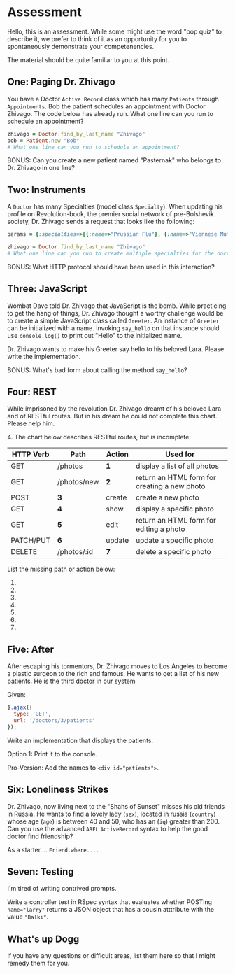 # Assessment

Hello, this is an assessment.  While some might use the word "pop quiz" to
describe it, we prefer to think of it as an opportunity for you to
spontaneously demonstrate your competenencies.

The material should be quite familiar to you at this point.

## One:  Paging Dr. Zhivago

You have a Doctor `Active Record` class which has many `Patients` through
`Appointments`. Bob the patient schedules an appointment with Doctor Zhivago.
The code below has already run. What one line can you run to schedule an
appointment?

```ruby
zhivago = Doctor.find_by_last_name "Zhivago"
bob = Patient.new "Bob"
# What one line can you run to schedule an appointment?
```

BONUS:  Can you create a new patient named "Pasternak" who belongs to Dr.
Zhivago in one line?

## Two:  Instruments

A `Doctor` has many Specialties (model class `Specialty`).  When updating his
profile on Revolution-book, the premier social network of pre-Bolshevik
society, Dr.  Zhivago sends a request that looks like the following:

```ruby
params = {:specialties=>[{:name=>"Prussian Flu"}, {:name=>"Viennese Mumps"}]}
```

```ruby
zhivago = Doctor.find_by_last_name "Zhivago"
# What one line can you run to create multiple specialties for the doctor?
```

BONUS:  What HTTP protocol should have been used in this interaction?

## Three:  JavaScript

Wombat Dave told Dr. Zhivago that JavaScript is the bomb.  While practicing to
get the hang of things, Dr. Zhivago thought a worthy challenge would be to
create a simple JavaScript class called `Greeter`.  An instance of `Greeter`
can be initialized with a name.  Invoking `say_hello` on that instance should
use `console.log()` to print out "Hello" to the initialized name.

Dr. Zhivago wants to make his Greeter say hello to his beloved Lara.  Please
write the implementation.

BONUS:  What's bad form about calling the method `say_hello`?

## Four:  REST

While imprisoned by the revolution Dr. Zhivago dreamt of his beloved Lara and
of RESTful routes.  But in his dream he could not complete this chart.  Please
help him.

4\.
The chart below describes RESTful routes, but is incomplete:

HTTP Verb | Path              | Action  | Used for
--------- | ----------------- | ------- | --------
GET       | /photos           | **1**   | display a list of all photos
GET       | /photos/new       | **2**   | return an HTML form for creating a new photo
POST      | **3**             | create  | create a new photo
GET       | **4**             | show    | display a specific photo
GET       | **5**             | edit    | return an HTML form for editing a photo
PATCH/PUT | **6**             | update  | update a specific photo
DELETE    | /photos/:id       | **7**   | delete a specific photo

List the missing path or action below:

1.  
2.  
3.  
4.  
5.  
6.  
7.  

## Five:  After

After escaping his tormentors, Dr. Zhivago moves to Los Angeles to become a
plastic surgeon to the rich and famous.  He wants to get a list of his new
patients.  He is the third doctor in our system

Given:

```javascript
$.ajax({
  type: 'GET',
  url: '/doctors/3/patients'
});
```

Write an implementation that displays the patients.

Option 1:  Print it to the console.

Pro-Version:  Add the names to  `<div id="patients">`.

## Six:  Loneliness Strikes

Dr. Zhivago, now living next to the "Shahs of Sunset" misses his old friends in
Russia.  He wants to find a lovely lady (`sex`), located in russia (`country`)
whose age (`age`) is between 40 and 50, who has an (`iq`) greater than 200.  Can
you use the advanced `AREL` `ActiveRecord` syntax to help the good doctor find
friendship?

As a starter.... `Friend.where....`

## Seven:  Testing

I'm tired of writing contrived prompts.

Write a controller test in RSpec syntax that evaluates whether POSTing
`name="larry"` returns a JSON object that has a cousin atttribute with the
value `"Balki"`.

## What's up Dogg

If you have any questions or difficult areas, list them here so that I might
remedy them for you.

